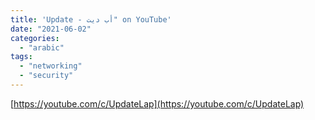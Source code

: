 ```yaml
---
title: 'Update - أب ديت" on YouTube'
date: "2021-06-02"
categories:
  - "arabic"
tags:
  - "networking"
  - "security"
---
```


[https://youtube.com/c/UpdateLap](https://youtube.com/c/UpdateLap)
